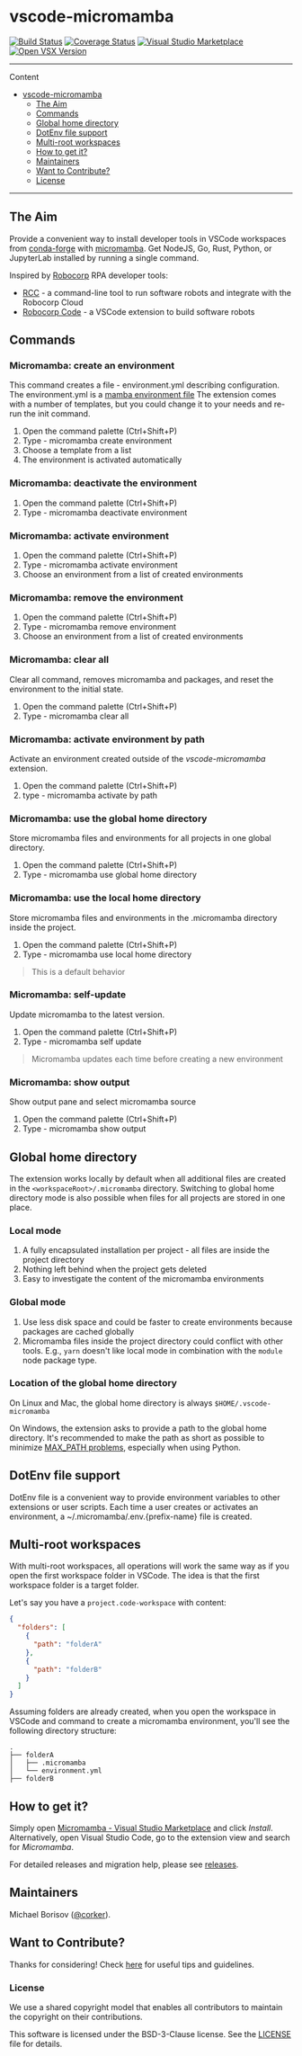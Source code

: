 # vscode-micromamba

[![Build Status](https://github.com/mamba-org/vscode-micromamba/workflows/ci/badge.svg?branch=main)](https://github.com/mamba-org/vscode-micromamba/tree/main) [![Coverage Status](https://coveralls.io/repos/github/mamba-org/vscode-micromamba/badge.svg?branch=main)](https://coveralls.io/github/mamba-org/vscode-micromamba?branch=main) [![Visual Studio Marketplace](https://img.shields.io/visual-studio-marketplace/v/corker.vscode-micromamba?color=success&label=Visual%20Studio%20Marketplace)](https://marketplace.visualstudio.com/items?itemName=corker.vscode-micromamba) [![Open VSX Version](https://img.shields.io/open-vsx/v/corker/vscode-micromamba?label=Open%20VSX%20Registry&color=success)](https://open-vsx.org/extension/corker/vscode-micromamba)



---

Content

- [vscode-micromamba](#vscode-micromamba)
  - [The Aim](#the-aim)
  - [Commands](#commands)
  - [Global home directory](#global-home-directory)
  - [DotEnv file support](#dotenv-file-support)
  - [Multi-root workspaces](#multi-root-workspaces)
  - [How to get it?](#how-to-get-it)
  - [Maintainers](#maintainers)
  - [Want to Contribute?](#want-to-contribute)
  - [License](#license)

---

## The Aim

Provide a convenient way to install developer tools in VSCode workspaces from [conda-forge](https://conda-forge.org) with [micromamba](https://mamba.readthedocs.io). Get NodeJS, Go, Rust, Python, or JupyterLab installed by running a single command.

Inspired by [Robocorp](https://robocorp.com) RPA developer tools:

- [RCC](https://robocorp.com/docs/rcc/overview) - a command-line tool to run software robots and integrate with the Robocorp Cloud
- [Robocorp Code](https://robocorp.com/docs/developer-tools/visual-studio-code/overview) - a VSCode extension to build software robots

## Commands

### Micromamba: create an environment

This command creates a file - environment.yml describing configuration.
The environment.yml is a [mamba environment file](https://mamba.readthedocs.io/en/latest/user_guide/micromamba.html#yaml-spec-files)
The extension comes with a number of templates, but you could change it to your needs and re-run the init command.

1. Open the command palette (Ctrl+Shift+P)
2. Type - micromamba create environment
3. Choose a template from a list
4. The environment is activated automatically

### Micromamba: deactivate the environment

1. Open the command palette (Ctrl+Shift+P)
2. Type - micromamba deactivate environment

### Micromamba: activate environment

1. Open the command palette (Ctrl+Shift+P)
2. Type - micromamba activate environment
3. Choose an environment from a list of created environments

### Micromamba: remove the environment

1. Open the command palette (Ctrl+Shift+P)
2. Type - micromamba remove environment
3. Choose an environment from a list of created environments

### Micromamba: clear all

Clear all command, removes micromamba and packages, and reset the environment to the initial state.

1. Open the command palette (Ctrl+Shift+P)
2. Type - micromamba clear all

### Micromamba: activate environment by path

Activate an environment created outside of the _vscode-micromamba_ extension.

1. Open the command palette (Ctrl+Shift+P)
2. type - micromamba activate by path

### Micromamba: use the global home directory

Store micromamba files and environments for all projects in one global directory.

1. Open the command palette (Ctrl+Shift+P)
2. Type - micromamba use global home directory

### Micromamba: use the local home directory

Store micromamba files and environments in the .micromamba directory inside the project.

1. Open the command palette (Ctrl+Shift+P)
2. Type - micromamba use local home directory

> This is a default behavior

### Micromamba: self-update

Update micromamba to the latest version.

1. Open the command palette (Ctrl+Shift+P)
2. Type - micromamba self update

> Micromamba updates each time before creating a new environment

### Micromamba: show output

Show output pane and select micromamba source

1. Open the command palette (Ctrl+Shift+P)
2. Type - micromamba show output

## Global home directory

The extension works locally by default when all additional files are created in the `<workspaceRoot>/.micromamba` directory.
Switching to global home directory mode is also possible when files for all projects are stored in one place.

### Local mode

1. A fully encapsulated installation per project - all files are inside the project directory
2. Nothing left behind when the project gets deleted
3. Easy to investigate the content of the micromamba environments

### Global mode

1. Use less disk space and could be faster to create environments because packages are cached globally
2. Micromamba files inside the project directory could conflict with other tools. E.g., `yarn` doesn't like local mode in combination with the `module` node package type.

### Location of the global home directory

On Linux and Mac, the global home directory is always `$HOME/.vscode-micromamba`

On Windows, the extension asks to provide a path to the global home directory.
It's recommended to make the path as short as possible to minimize [MAX_PATH problems](https://learn.microsoft.com/en-us/windows/win32/fileio/maximum-file-path-limitation?tabs=registry), especially when using Python.

## DotEnv file support

DotEnv file is a convenient way to provide environment variables to other extensions or user scripts.
Each time a user creates or activates an environment, a ~/.micromamba/.env.{prefix-name} file is created.

## Multi-root workspaces

With multi-root workspaces, all operations will work the same way as if you open the first workspace folder in VSCode.
The idea is that the first workspace folder is a target folder.

Let's say you have a ```project.code-workspace``` with content:

```json
{
  "folders": [
    {
      "path": "folderA"
    },
    {
      "path": "folderB"
    }
  ]
}
```

Assuming folders are already created, when you open the workspace in VSCode and command to create a micromamba environment, you'll see the following directory structure:

```text
.
├── folderA
│   ├── .micromamba
│   └── environment.yml
├── folderB
```

## How to get it?

Simply open [Micromamba - Visual Studio Marketplace](https://marketplace.visualstudio.com/items?itemName=corker.vscode-micromamba) and click _Install_.
Alternatively, open Visual Studio Code, go to the extension view and search for _Micromamba_.

For detailed releases and migration help, please see [releases](https://github.com/mamba-org/vscode-micromamba/releases).

## Maintainers

Michael Borisov ([@corker](https://github.com/corker)).

## Want to Contribute?

Thanks for considering! Check [here](CONTRIBUTING.md) for useful tips and guidelines.

### License

We use a shared copyright model that enables all contributors to maintain the copyright on their contributions.

This software is licensed under the BSD-3-Clause license. See the [LICENSE](LICENSE) file for details.
